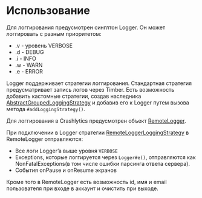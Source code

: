 # Использование

Для логгирования предусмотрен синглтон Logger. Он может логгировать
с разным приоритетом:
* .v - уровень VERBOSE
* .d - DEBUG
* .i - INFO
* .w - WARN
* .e - ERROR

Logger поддерживает стратегии логгирования. Стандартная стратегия
предусматривает запись логов через Timber. Есть возможность добавить кастомные стратегии,
создав наследника [AbstractGroupedLoggingStrategy](../src/main/java/ru/surfstudio/android/logger/logging_strategies/impl/base/AbstractGroupedLoggingStrategy.java)
и добавив его к Logger путем вызова метода `#addLoggingStrategy()`.

Для логгирования в Crashlytics предусмотрен объект [RemoteLogger](../src/main/java/ru/surfstudio/android/logger/RemoteLogger.kt).

При подключении в Logger стратегии [RemoteLoggerLoggingStrategy](../src/main/java/ru/surfstudio/android/logger/logging_strategies/impl/concrete/remote_logger/RemoteLoggerLoggingStrategy.kt)
в RemoteLogger отправляются:
* Все логи Logger’a выше уровня `VERBOSE`
* Exceptions, которые логгируется через `Logger#e()`,
отправляются как NonFatalExceptions(в том числе ошибки парсинга ответа сервера).
* События onPause и onResume экранов

Кроме того в RemoteLogger есть возможность id, имя и email
пользователя при входе в аккаунт и очистить при выходе.